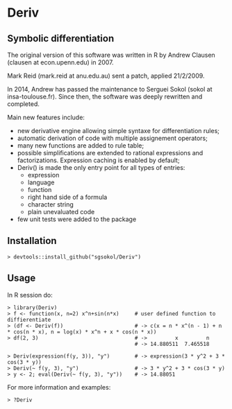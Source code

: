 Deriv
=====

Symbolic differentiation
-------------------------
The original version of this software was written in R by Andrew Clausen (clausen at econ.upenn.edu) in 2007.

Mark Reid (mark.reid at anu.edu.au) sent a patch, applied 21/2/2009.

In 2014, Andrew has passed the maintenance to Serguei Sokol (sokol at insa-toulouse.fr). Since then, the software was deeply rewritten and
completed.

Main new features include:
 - new derivative engine allowing simple syntaxe for differentiation rules;
 - automatic derivation of code with multiple assignement operators;
 - many new functions are added to rule table;
 - possible simplifications are extended to rational expressions and factorizations. Expression caching is enabled by default;
 - Deriv() is made the only entry point for all types of entries:
   * expression
   * language
   * function
   * right hand side of a formula
   * character string
   * plain unevaluated code
 - few unit tests were added to the package

Installation
------------

    > devtools::install_github("sgsokol/Deriv")

Usage
-----
In R session do:

    > library(Deriv)
    > f <- function(x, n=2) x^n+sin(n*x)     # user defined function to diffierentiate
    > (df <- Deriv(f))                       # -> c(x = n * x^(n - 1) + n * cos(n * x), n = log(x) * x^n + x * cos(n * x))
    > df(2, 3)                               # ->         x         n
                                             # -> 14.880511  7.465518
    
    > Deriv(expression(f(y, 3)), "y")        # -> expression(3 * y^2 + 3 * cos(3 * y))
    > Deriv(~ f(y, 3), "y")                  # -> 3 * y^2 + 3 * cos(3 * y)
    > y <- 2; eval(Deriv(~ f(y, 3), "y"))    # -> 14.88051

For more information and examples:

    > ?Deriv
